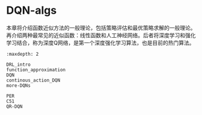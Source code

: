 

<!--
 * @version:
 * @Author:  StevenJokess（蔡舒起） https://github.com/StevenJokess
 * @Date: 2023-03-22 02:42:01
 * @LastEditors:  StevenJokess（蔡舒起） https://github.com/StevenJokess
 * @LastEditTime: 2023-10-27 21:51:34
 * @Description:
 * @Help me: make friends by a867907127@gmail.com and help me get some “foreign” things or service I need in life; 如有帮助，请赞助，失业3年了。![支付宝收款码](https://github.com/StevenJokess/d2rl/blob/master/img/%E6%94%B6.jpg)
 * @TODO::
 * @Reference:
-->
# DQN-algs

本章将介绍函数近似方法的一般理论，包括策略评估和最优策略求解的一般理论。再介绍两种最常见的近似函数：线性函数和人工神经网络。后者将深度学习和强化学习结合，称为深度Q网络，是第一个深度强化学习算法，也是目前的热门算法。

```toc
:maxdepth: 2

DRL_intro
function_approximation
DQN
continous_action_DQN
more-DQNs

PER
C51
QR-DQN

```
